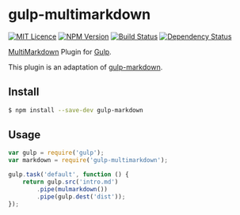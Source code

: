# gulp-multimarkdown

[![MIT Licence][licence-image]][licence-url] [![NPM Version][npm-image]][npm-url] [![Build Status][travis-image]][travis-url] [![Dependency Status][david-dm-image]][david-dm-url]

[MultiMarkdown](http://fletcherpenney.net/multimarkdown/) Plugin for [Gulp](http://gulpjs.com).

This plugin is an adaptation of [gulp-markdown](https://github.com/sindresorhus/gulp-markdown).

## Install

```bash
$ npm install --save-dev gulp-markdown
```


## Usage

```js
var gulp = require('gulp');
var markdown = require('gulp-multimarkdown');

gulp.task('default', function () {
	return gulp.src('intro.md')
		.pipe(mulmarkdown())
		.pipe(gulp.dest('dist'));
});
```

[david-dm-image]: http://img.shields.io/david/jjlharrison/gulp-multimarkdown.svg?style=flat
[david-dm-url]: https://david-dm.org/jjlharrison/gulp-multimarkdown
[npm-image]: http://img.shields.io/npm/v/gulp-multimarkdown.svg?style=flat
[npm-url]: https://www.npmjs.org/package/gulp-multimarkdown
[travis-image]: http://img.shields.io/travis/jjlharrison/gulp-multimarkdown.svg?style=flat
[travis-url]: https://travis-ci.org/jjlharrison/gulp-multimarkdown
[licence-image]: http://img.shields.io/npm/l/gulp-multimarkdown.svg?style=flat
[licence-url]: https://tldrlegal.com/license/mit-license